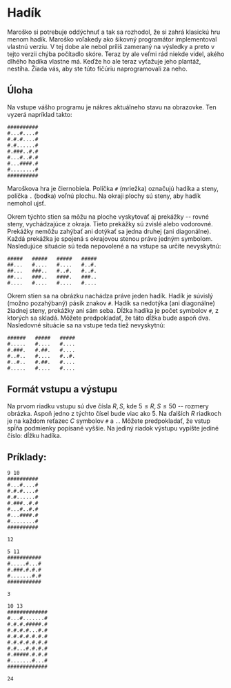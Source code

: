 # Hadík

Maroško si potrebuje oddýchnuť a tak sa rozhodol, že si zahrá klasickú
hru menom hadík. Maroško voľakedy ako šikovný programátor implementoval
vlastnú verziu. V tej dobe ale nebol príliš zameraný na výsledky a preto
v tejto verzii chýba počítadlo skóre. Teraz by ale veľmi rád niekde
videl, akého dlhého hadíka vlastne má. Keďže ho ale teraz vyťažuje
jeho plantáž, nestíha. Žiada vás, aby ste túto fičúriu naprogramovali za
neho.

## Úloha
Na vstupe vášho programu je nákres aktuálneho stavu na obrazovke. Ten vyzerá napríklad takto:
```
##########
#...#....#
#.#.#....#
#.#......#
#.###..#.#
#...#..#.#
#...####.#
#........#
##########
```

Maroškova hra je čiernobiela. Políčka `#` (mriežka) označujú hadíka a
steny, políčka `.` (bodka) voľnú plochu. Na okraji plochy sú steny, aby
hadík nemohol ujsť.

Okrem týchto stien sa môžu na ploche vyskytovať aj prekážky -- rovné
steny, vychádzajúce z okraja. Tieto prekážky sú zvislé alebo vodorovné.
Prekážky nemôžu zahýbať ani dotýkať sa jedna druhej (ani diagonálne).
Každá prekážka je spojená s okrajovou stenou práve jedným symbolom.
Nasledujúce situácie sú teda nepovolené a na vstupe sa určite nevyskytnú:
```
#####   #####   #####   #####
##...   #....   #....   #..#.
##...   ###..   #..#.   #..#.
##...   ###..   ####.   ###..
#....   #....   #....   #....
```

Okrem stien sa na obrázku nachádza práve jeden hadík. Hadík je súvislý
(možno pozahýbaný) pásik znakov `#`. Hadík sa nedotýka (ani diagonálne)
žiadnej steny, prekážky ani sám seba. Dĺžka hadíka je počet symbolov `#`,
z ktorých sa skladá. Môžete predpokladať, že táto dĺžka bude aspoň dva.
Nasledovné situácie sa na vstupe teda tiež nevyskytnú:
```
######   #####   #####
#.....   #....   #....
#.###.   #.##.   #....
#..#..   #....   #..#.
#..#..   #.##.   #....
#.....   #....   #....
```

## Formát vstupu a výstupu
Na prvom riadku vstupu sú dve čísla $R,S$, kde $5 \leq R,S \leq 50$ --
rozmery obrázka. Aspoň jedno z týchto čísel bude viac ako $5$. Na
ďalších $R$ riadkoch je na každom reťazec $C$ symbolov `#` a `.`. Môžete
predpokladať, že vstup spĺňa podmienky popísané vyššie. Na jediný riadok
výstupu vypíšte jediné číslo: dĺžku hadíka.

## Príklady:

```vstup
9 10
##########
#...#....#
#.#.#....#
#.#......#
#.###..#.#
#...#..#.#
#...####.#
#........#
##########
```
  
```vystup
12
```
 
```vstup
5 11
###########
#.....#...#
#.###.#.#.#
#.......#.#
###########
```
    
```vystup
3
```

```vstup
10 13
#############
#...#.......#
#.#.#.#####.#
#.#.#.#...#.#
#.#.#.#.#.#.#
#.#.#.#.#.#.#
#.#...#.#.#.#
#.#####.#.#.#
#.......#...#
#############
```

```vystup
24
```

    
  


